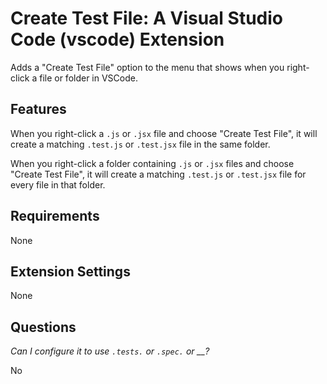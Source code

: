 # Create Test File: A Visual Studio Code (vscode) Extension

Adds a "Create Test File" option to the menu that shows when you right-click a file or folder in VSCode.

## Features

When you right-click a `.js` or `.jsx` file and choose "Create Test File", it will create a matching `.test.js` or `.test.jsx` file in the same folder.

When you right-click a folder containing `.js` or `.jsx` files and choose "Create Test File", it will create a matching `.test.js` or `.test.jsx` file for every file in that folder.

## Requirements

None

## Extension Settings

None

## Questions

*Can I configure it to use `.tests.` or `.spec.` or __?*

No
